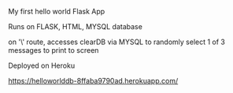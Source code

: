 My first hello world Flask App

Runs on FLASK, HTML, MYSQL database

on '\\' route, accesses clearDB via MYSQL to randomly select 1 of 3 messages to print to screen

Deployed on Heroku

https://helloworlddb-8ffaba9790ad.herokuapp.com/
